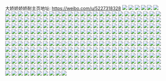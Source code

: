 大娇娇娇娇耐主页地址: https://weibo.com/u/5227318328 
![](https://wx4.sinaimg.cn/mw2000/005HLihWly1h9hl0pj5p8j33402c0b2b.jpg) 
![](https://wx4.sinaimg.cn/mw2000/005HLihWly1h7y4cekcn2j31760u0ade.jpg) 
![](https://wx4.sinaimg.cn/mw2000/005HLihWly1h7y4cla1dbj31760u0gtj.jpg) 
![](https://wx4.sinaimg.cn/mw2000/005HLihWly1h7y4com2dvj31760u0wki.jpg) 
![](https://wx4.sinaimg.cn/mw2000/005HLihWly1h7y4crnxh6j31760u044p.jpg) 
![](https://wx4.sinaimg.cn/mw2000/005HLihWly1h7dzezoiw8j30u0190te8.jpg) 
![](https://wx4.sinaimg.cn/mw2000/005HLihWly1h7dzf03vzyj30u016n782.jpg) 
![](https://wx4.sinaimg.cn/mw2000/005HLihWly1h6rvj99hf6j31zv2kf1ff.jpg) 
![](https://wx4.sinaimg.cn/mw2000/005HLihWly1h6rvj6uhrrj32c0340x1u.jpg) 
![](https://wx4.sinaimg.cn/mw2000/005HLihWly1h6rvjagwrpj32c0340kjm.jpg) 
![](https://wx4.sinaimg.cn/mw2000/005HLihWly1h3gweg9z7mj31iq2i6e82.jpg) 
![](https://wx4.sinaimg.cn/mw2000/005HLihWly1h3gwehm9g1j31qc2bxqv5.jpg) 
![](https://wx4.sinaimg.cn/mw2000/005HLihWly1h3gwejawexj31w01w07wi.jpg) 
![](https://wx4.sinaimg.cn/mw2000/005HLihWly1h3gwemn9tzj318x1aae3q.jpg) 
![](https://wx4.sinaimg.cn/mw2000/005HLihWly1h3gwesglhjj32yi1d8qv5.jpg) 
![](https://wx4.sinaimg.cn/mw2000/005HLihWly1h3gwesry84j311d0u5k5y.jpg) 
![](https://wx4.sinaimg.cn/mw2000/005HLihWly1h2dh429ux6j32c0340hdu.jpg) 
![](https://wx4.sinaimg.cn/mw2000/005HLihWly1h2dh43ov2xj31l01vphdt.jpg) 
![](https://wx4.sinaimg.cn/mw2000/005HLihWly1h1ocvwtr3fj30u01hcas3.jpg) 
![](https://wx4.sinaimg.cn/mw2000/005HLihWly1h1ocvwebe3j30wi1ycqmx.jpg) 
![](https://wx4.sinaimg.cn/mw2000/005HLihWly1h1ocvxeye0j30wi1ych5c.jpg) 
![](https://wx4.sinaimg.cn/mw2000/005HLihWly1h1ocw5nyd7j30pm0eiq6p.jpg) 
![](https://wx4.sinaimg.cn/mw2000/005HLihWly1h03s25xmq8j30u0140wj1.jpg) 
![](https://wx4.sinaimg.cn/mw2000/005HLihWly1gxfus6mtzyj30rl12qan7.jpg) 
![](https://wx4.sinaimg.cn/mw2000/005HLihWly1gxfus78uuyj30sw0s6gz4.jpg) 
![](https://wx4.sinaimg.cn/mw2000/005HLihWly1gxfusd6z69j30sj120wvz.jpg) 
![](https://wx4.sinaimg.cn/mw2000/005HLihWly1guxrfmp43oj63342bckjm02.jpg) 
![](https://wx4.sinaimg.cn/mw2000/005HLihWly1guxrfr5e20j62bc334e8202.jpg) 
![](https://wx4.sinaimg.cn/mw2000/005HLihWly1guxrfurfdpj62bc3341ky02.jpg) 
![](https://wx4.sinaimg.cn/mw2000/005HLihWly1gs2jblnvxsj30u00msqd7.jpg) 
![](https://wx4.sinaimg.cn/mw2000/005HLihWly1gs2jbm8fokj30u00mj108.jpg) 
![](https://wx4.sinaimg.cn/mw2000/005HLihWly1gs2jbmwnopj30u00n5wv7.jpg) 
![](https://wx4.sinaimg.cn/mw2000/005HLihWly1gs2jbrq3mjj33402c07wo.jpg) 
![](https://wx4.sinaimg.cn/mw2000/005HLihWly1gs2jbo308cj30qp14ck6i.jpg) 
![](https://wx4.sinaimg.cn/mw2000/005HLihWly1gs2jbufs2aj30u00o2k2g.jpg) 
![](https://wx4.sinaimg.cn/mw2000/005HLihWly1gs2jbnh3jgj30u00n2tia.jpg) 
![](https://wx4.sinaimg.cn/mw2000/005HLihWly1gs2jbtr6q5j32c02xke85.jpg) 
![](https://wx4.sinaimg.cn/mw2000/005HLihWly1gs2jbw8123j33402c01l2.jpg) 
![](https://wx4.sinaimg.cn/mw2000/005HLihWly1grl94to7zhj310l14o4o5.jpg) 
![](https://wx4.sinaimg.cn/mw2000/005HLihWly1grl952vqs3j326u21qnpg.jpg) 
![](https://wx4.sinaimg.cn/mw2000/005HLihWly1grl95f0fwyj621z22o7wk02.jpg) 
![](https://wx4.sinaimg.cn/mw2000/005HLihWly1grl95swqs6j335s23ub2f.jpg) 
![](https://wx4.sinaimg.cn/mw2000/005HLihWly1gqo2sk60ydj30eu0m8q44.jpg) 
![](https://wx4.sinaimg.cn/mw2000/005HLihWly1gq5j1g5varj329k28inpg.jpg) 
![](https://wx4.sinaimg.cn/mw2000/005HLihWly1gq5j1jiy6pj31w22iq1l0.jpg) 
![](https://wx4.sinaimg.cn/mw2000/005HLihWly1gq5j1huni1j31q51ukkjm.jpg) 
![](https://wx4.sinaimg.cn/mw2000/005HLihWly1gpp5ehzu7fj33402c0e88.jpg) 
![](https://wx4.sinaimg.cn/mw2000/005HLihWly1gpp5erbvh8j31r11uckjm.jpg) 
![](https://wx4.sinaimg.cn/mw2000/005HLihWly1gpp5frpf9rj31o01o0b2b.jpg) 
![](https://wx4.sinaimg.cn/mw2000/005HLihWly1gpp5f96pfxj31ln2k9e83.jpg) 
![](https://wx4.sinaimg.cn/mw2000/005HLihWly1goi42910icj30ks08itfb.jpg) 
![](https://wx4.sinaimg.cn/mw2000/005HLihWly1goi429gxctj30ks08in3s.jpg) 
![](https://wx4.sinaimg.cn/mw2000/005HLihWly1goh3gbbnqej31y01mix6r.jpg) 
![](https://wx4.sinaimg.cn/mw2000/005HLihWly1goh3gozyuzj32k22benpg.jpg) 
![](https://wx4.sinaimg.cn/mw2000/005HLihWly1goh3gwfglpj31yc1gqnpf.jpg) 
![](https://wx4.sinaimg.cn/mw2000/005HLihWly1gnxh1chtezj31o0280qv7.jpg) 
![](https://wx4.sinaimg.cn/mw2000/005HLihWly1gnxh1dplgyj32801o0qv6.jpg) 
![](https://wx4.sinaimg.cn/mw2000/005HLihWly1gnxh1evolaj32c02c0npf.jpg) 
![](https://wx4.sinaimg.cn/mw2000/005HLihWly1gmvh5thgi0j31o0280b2c.jpg) 
![](https://wx4.sinaimg.cn/mw2000/005HLihWly1gmvh5vkdxsj32c02c0hdw.jpg) 
![](https://wx4.sinaimg.cn/mw2000/005HLihWly1glxli3nkvvj33402c0b2g.jpg) 
![](https://wx4.sinaimg.cn/mw2000/005HLihWly1glxli5znr4j327v1w3e83.jpg) 
![](https://wx4.sinaimg.cn/mw2000/005HLihWly1glxli8gz6mj32bc3341l0.jpg) 
![](https://wx4.sinaimg.cn/mw2000/005HLihWly1glxlip8d2qj31o01o07wj.jpg) 
![](https://wx4.sinaimg.cn/mw2000/005HLihWly1gk1dq8hb6uj328o1w04qr.jpg) 
![](https://wx4.sinaimg.cn/mw2000/005HLihWly1gk1dqa832wj30w31gnhdt.jpg) 
![](https://wx4.sinaimg.cn/mw2000/005HLihWly1gk1dqfz58cj31b2144b29.jpg) 
![](https://wx4.sinaimg.cn/mw2000/005HLihWly1gk1dq5tsq3j30v20tdnio.jpg) 
![](https://wx4.sinaimg.cn/mw2000/005HLihWly1gk1dqh86y3j31ay0z77wh.jpg) 
![](https://wx4.sinaimg.cn/mw2000/005HLihWly1gk1dqd359tj316o1kwu0x.jpg) 
![](https://wx4.sinaimg.cn/mw2000/005HLihWly1gja0p2ep60j32dc1s04qs.jpg) 
![](https://wx4.sinaimg.cn/mw2000/005HLihWly1gja0p4ejjij31rz23o4qr.jpg) 
![](https://wx4.sinaimg.cn/mw2000/005HLihWly1gja0pbzxotj31o01o0x6p.jpg) 
![](https://wx4.sinaimg.cn/mw2000/005HLihWly1gja0ozwfwej31jc2827wj.jpg) 
![](https://wx4.sinaimg.cn/mw2000/005HLihWly1gj47mcadkcj31o01o07wj.jpg) 
![](https://wx4.sinaimg.cn/mw2000/005HLihWly1gj47n1xkzhj30u01t07wh.jpg) 
![](https://wx4.sinaimg.cn/mw2000/005HLihWly1gj23jbnercj33342bcb2a.jpg) 
![](https://wx4.sinaimg.cn/mw2000/005HLihWly1gj23jfvj15j33342bckjn.jpg) 
![](https://wx4.sinaimg.cn/mw2000/005HLihWly1gj23jijvfej316o16ou0x.jpg) 
![](https://wx4.sinaimg.cn/mw2000/005HLihWly1gj23jkm467j316o16onpd.jpg) 
![](https://wx4.sinaimg.cn/mw2000/005HLihWly1gj23jn647gj33342b41ky.jpg) 
![](https://wx4.sinaimg.cn/mw2000/005HLihWly1gj23jqw260j33342b44qr.jpg) 
![](https://wx4.sinaimg.cn/mw2000/005HLihWly1ghlwh533qmj31w01qsqv7.jpg) 
![](https://wx4.sinaimg.cn/mw2000/005HLihWly1ghlwh7pg6qj30qo0zk7dp.jpg) 
![](https://wx4.sinaimg.cn/mw2000/005HLihWly1ghlwh6kxjij31kw16ob2a.jpg) 
![](https://wx4.sinaimg.cn/mw2000/005HLihWly1ghlwh7b0s4j33402c0npd.jpg) 
![](https://wx4.sinaimg.cn/mw2000/005HLihWly1ggi552ea5dj31be0qojzk.jpg) 
![](https://wx4.sinaimg.cn/mw2000/005HLihWly1gg5nt6dyprj31gu0teq7j.jpg) 
![](https://wx4.sinaimg.cn/mw2000/005HLihWly1gg5nt7p3b5j31o0280hdt.jpg) 
![](https://wx4.sinaimg.cn/mw2000/005HLihWly1gg5nt98641j31o0280kjl.jpg) 
![](https://wx4.sinaimg.cn/mw2000/005HLihWly1gfe8vv6zmfj31901o01kz.jpg) 
![](https://wx4.sinaimg.cn/mw2000/005HLihWly1gfe8w7zirfj31w01w04qs.jpg) 
![](https://wx4.sinaimg.cn/mw2000/005HLihWly1gfe8wf81raj31w01w0x6r.jpg) 
![](https://wx4.sinaimg.cn/mw2000/005HLihWly1gfe8wpaedgj31w01w0kjo.jpg) 
![](https://wx4.sinaimg.cn/mw2000/005HLihWly1gfe8st9vmhj31mf1sinpf.jpg) 
![](https://wx4.sinaimg.cn/mw2000/005HLihWly1gfe8tc9t6xj32bc3341kz.jpg) 
![](https://wx4.sinaimg.cn/mw2000/005HLihWly1gfe8tpig2lj32bc334x6q.jpg) 
![](https://wx4.sinaimg.cn/mw2000/005HLihWly1gfe8twm8j9j30u0140qjs.jpg) 
![](https://wx4.sinaimg.cn/mw2000/005HLihWly1ger4p4n15uj3190190hdu.jpg) 
![](https://wx4.sinaimg.cn/mw2000/005HLihWly1ger4p99i9vj31o01o0x6s.jpg) 
![](https://wx4.sinaimg.cn/mw2000/005HLihWly1ger4p6r5y5j31901o0qv7.jpg) 
![](https://wx4.sinaimg.cn/mw2000/005HLihWly1ger4pbg56jj318e1o0npf.jpg) 
![](https://wx4.sinaimg.cn/mw2000/005HLihWly1ger4pey70yj31o01o0e85.jpg) 
![](https://wx4.sinaimg.cn/mw2000/005HLihWly1ger4qvw7npj32yo1o0qv5.jpg) 
![](https://wx4.sinaimg.cn/mw2000/005HLihWly1geg9sxl9roj31401o0npe.jpg) 
![](https://wx4.sinaimg.cn/mw2000/005HLihWly1geg9t4rsfvj31w01w04qs.jpg) 
![](https://wx4.sinaimg.cn/mw2000/005HLihWly1geg9t1q9tuj31w01w0npf.jpg) 
![](https://wx4.sinaimg.cn/mw2000/005HLihWly1geg9t6vadgj31w01w0kjo.jpg) 
![](https://wx4.sinaimg.cn/mw2000/005HLihWly1geg9t2qqtcj316o16ox6p.jpg) 
![](https://wx4.sinaimg.cn/mw2000/005HLihWly1geg9tux9w4j31nb1o01kz.jpg) 
![](https://wx4.sinaimg.cn/mw2000/005HLihWly1geg9szzbu9j31n51o0e85.jpg) 
![](https://wx4.sinaimg.cn/mw2000/005HLihWly1geg9t8xfosj31w01w0x6r.jpg) 
![](https://wx4.sinaimg.cn/mw2000/005HLihWly1geg9ta6ejsj316o16oqv5.jpg) 
![](https://wx4.sinaimg.cn/mw2000/005HLihWly1gbjbyfi09sj30u01sz42r.jpg) 
![](https://wx4.sinaimg.cn/mw2000/005HLihWly1gbjbyg0s4dj30u0140780.jpg) 
![](https://wx4.sinaimg.cn/mw2000/005HLihWly1gbjbygjtczj30u0140wgz.jpg) 
![](https://wx4.sinaimg.cn/mw2000/005HLihWly1gbjbyh0luuj30u00u0jwh.jpg) 
![](https://wx4.sinaimg.cn/mw2000/005HLihWly3gbeq82gaqlj30zk0zkgtf.jpg) 
![](https://wx4.sinaimg.cn/mw2000/005HLihWly3gbeq82wv3mj30zk0zk7a9.jpg) 
![](https://wx4.sinaimg.cn/mw2000/005HLihWly3gbeq83dky5j30zk0zk0xr.jpg) 
![](https://wx4.sinaimg.cn/mw2000/005HLihWly3gb6oyapye4j30zk0zktex.jpg) 
![](https://wx4.sinaimg.cn/mw2000/005HLihWly3gay9he2skvj30zk0zjahr.jpg) 
![](https://wx4.sinaimg.cn/mw2000/005HLihWly3gay9hec11dj30zk0zjk44.jpg) 
![](https://wx4.sinaimg.cn/mw2000/005HLihWly3gay9hemv81j30zk0zktg5.jpg) 
![](https://wx4.sinaimg.cn/mw2000/005HLihWly3gay9hev6mtj30zk0zkagz.jpg) 
![](https://wx4.sinaimg.cn/mw2000/005HLihWly1gaxhxghpuhj31681rn4qq.jpg) 
![](https://wx4.sinaimg.cn/mw2000/005HLihWly1gaxhxqw3hsj31b61egu0y.jpg) 
![](https://wx4.sinaimg.cn/mw2000/005HLihWly1gav6gqaiwrj31o0280e81.jpg) 
![](https://wx4.sinaimg.cn/mw2000/005HLihWly1gav6gqqvcaj31o01o04kv.jpg) 
![](https://wx4.sinaimg.cn/mw2000/005HLihWly1gav6gr0ehbj30j60j6410.jpg) 
![](https://wx4.sinaimg.cn/mw2000/005HLihWly1gaoz48gi1ij31o01o0b0r.jpg) 
![](https://wx4.sinaimg.cn/mw2000/005HLihWly1gaoz4a3rizj32801o04qp.jpg) 
![](https://wx4.sinaimg.cn/mw2000/005HLihWly1gaoz4c1jjmj32801o0hdt.jpg) 
![](https://wx4.sinaimg.cn/mw2000/005HLihWly1gaoz4t1z80j30u00u0qao.jpg) 
![](https://wx4.sinaimg.cn/mw2000/005HLihWly1gaf0au3a6ej31o01o0qv7.jpg) 
![](https://wx4.sinaimg.cn/mw2000/005HLihWly1gaf0axffroj318z190qv6.jpg) 
![](https://wx4.sinaimg.cn/mw2000/005HLihWly1g9jn322tqsj327u1o0e81.jpg) 
![](https://wx4.sinaimg.cn/mw2000/005HLihWly1g9jn332eg8j31o01o0e62.jpg) 
![](https://wx4.sinaimg.cn/mw2000/005HLihWly1g8stc4oy1zj31o01o0u0x.jpg) 
![](https://wx4.sinaimg.cn/mw2000/005HLihWly1g8stb5v854j32yo1o0u0x.jpg) 
![](https://wx4.sinaimg.cn/mw2000/005HLihWly1g8stblf8gcj31z41hchdw.jpg) 
![](https://wx4.sinaimg.cn/mw2000/005HLihWly1g8stbtld33j33402c0kjm.jpg) 
![](https://wx4.sinaimg.cn/mw2000/005HLihWly1g8stb9zzx4j33402c0kjm.jpg) 
![](https://wx4.sinaimg.cn/mw2000/005HLihWly1g8stbpt8j8j33402c01kz.jpg) 
![](https://wx4.sinaimg.cn/mw2000/005HLihWly1g8stbydty9j33402c0x6q.jpg) 
![](https://wx4.sinaimg.cn/mw2000/005HLihWly1g8stc7ay2tj31o01o0hdt.jpg) 
![](https://wx4.sinaimg.cn/mw2000/005HLihWly1g8stc9ulf6j30v90ti4qp.jpg) 
![](https://wx4.sinaimg.cn/mw2000/005HLihWly1g8fcs9pgq5j31o01o07wh.jpg) 
![](https://wx4.sinaimg.cn/mw2000/005HLihWly1g8fcscw2fuj31hc1z4e82.jpg) 
![](https://wx4.sinaimg.cn/mw2000/005HLihWly1g8fcsexfktj318e1o0hdt.jpg) 
![](https://wx4.sinaimg.cn/mw2000/005HLihWly1g8fcshaulej32c0340npd.jpg) 
![](https://wx4.sinaimg.cn/mw2000/005HLihWly1g7wegqto8kj31w01w0e83.jpg) 
![](https://wx4.sinaimg.cn/mw2000/005HLihWly1g7okw1nmcaj30u00u0dyi.jpg) 
![](https://wx4.sinaimg.cn/mw2000/005HLihWly1g7okw2rrodj31o0280b29.jpg) 
![](https://wx4.sinaimg.cn/mw2000/005HLihWly1g7okw3j0fzj327u1o0e3s.jpg) 
![](https://wx4.sinaimg.cn/mw2000/005HLihWly1g7okw5qfw9j31vw19vb2a.jpg) 
![](https://wx4.sinaimg.cn/mw2000/005HLihWly1g7okw739x2j327u1o01kx.jpg) 
![](https://wx4.sinaimg.cn/mw2000/005HLihWly1g7okw8x5foj327u1o04qp.jpg) 
![](https://wx4.sinaimg.cn/mw2000/005HLihWly1g7okx6a83mj30u0140e5j.jpg) 
![](https://wx4.sinaimg.cn/mw2000/005HLihWly1g7okx7o5pjj317c0ogdvo.jpg) 
![](https://wx4.sinaimg.cn/mw2000/005HLihWly1g7okxbgn5qj32c02c0qv7.jpg) 
![](https://wx4.sinaimg.cn/mw2000/005HLihWly1g7gl5s5traj31hc1z41kz.jpg) 
![](https://wx4.sinaimg.cn/mw2000/005HLihWly1g7gl5w9ve7j33402c0b2f.jpg) 
![](https://wx4.sinaimg.cn/mw2000/005HLihWly1g7gl5xyw4xj31ce1bi4qq.jpg) 
![](https://wx4.sinaimg.cn/mw2000/005HLihWly1g7cmq7s93qj31400u0txi.jpg) 
![](https://wx4.sinaimg.cn/mw2000/005HLihWly1g7cmq8u5vij30u0140hac.jpg) 
![](https://wx4.sinaimg.cn/mw2000/005HLihWly1g7cmq9pa3ej30u00u0wwi.jpg) 
![](https://wx4.sinaimg.cn/mw2000/005HLihWly1g75masvxiqj30u00u0wu9.jpg) 
![](https://wx4.sinaimg.cn/mw2000/005HLihWly1g75mau6o0gj32801o0hdt.jpg) 
![](https://wx4.sinaimg.cn/mw2000/005HLihWly1g75maur9gmj30u00u0h40.jpg) 
![](https://wx4.sinaimg.cn/mw2000/005HLihWly1g75maw5533j33402c0hdu.jpg) 
![](https://wx4.sinaimg.cn/mw2000/005HLihWly1g75mb1lwl1j30u00u0h24.jpg) 
![](https://wx4.sinaimg.cn/mw2000/005HLihWly1g75mb2eegbj31400u076a.jpg) 
![](https://wx4.sinaimg.cn/mw2000/005HLihWly1g75mb34giqj31100u0q50.jpg) 
![](https://wx4.sinaimg.cn/mw2000/005HLihWly1g75mbkxf2pj30u00u07vw.jpg) 
![](https://wx4.sinaimg.cn/mw2000/005HLihWly1g75mblfprdj30u00u0wn4.jpg) 
![](https://wx4.sinaimg.cn/mw2000/005HLihWly1g6s7zi37lkj31400u07a0.jpg) 
![](https://wx4.sinaimg.cn/mw2000/005HLihWly1g6s7zjvoz7j30u00u0wj3.jpg) 
![](https://wx4.sinaimg.cn/mw2000/005HLihWly1g6gr7wa977j31o01oi7wj.jpg) 
![](https://wx4.sinaimg.cn/mw2000/005HLihWly1g6gr7wuce7j31o01o04lh.jpg) 
![](https://wx4.sinaimg.cn/mw2000/005HLihWly1g6gr7xtllij32bc334b2a.jpg) 
![](https://wx4.sinaimg.cn/mw2000/005HLihWly1g68jio2incj30u0140n5a.jpg) 
![](https://wx4.sinaimg.cn/mw2000/005HLihWly1g68jiomm42j30u00u0q7p.jpg) 
![](https://wx4.sinaimg.cn/mw2000/005HLihWly1g5i7wsnpb2j30j60j60v2.jpg) 
![](https://wx4.sinaimg.cn/mw2000/005HLihWly1g5i7xcbpdxj326h1d1kjn.jpg) 
![](https://wx4.sinaimg.cn/mw2000/005HLihWly1g5i7xdois5j30u013xq6s.jpg) 
![](https://wx4.sinaimg.cn/mw2000/005HLihWly1g4b9m78olyj31w01w0u0x.jpg) 
![](https://wx4.sinaimg.cn/mw2000/005HLihWly1g4b9m96l6wj31w01w0npd.jpg) 
![](https://wx4.sinaimg.cn/mw2000/005HLihWly1g4b9m9o02yj30qo0qodkw.jpg) 
![](https://wx4.sinaimg.cn/mw2000/005HLihWly1g4b9mm82mvj31hc1hchdu.jpg) 
![](https://wx4.sinaimg.cn/mw2000/005HLihWly1g4b9magoe6j31400u0dld.jpg) 
![](https://wx4.sinaimg.cn/mw2000/005HLihWly1g4b9maziljj30qo0qo430.jpg) 
![](https://wx4.sinaimg.cn/mw2000/005HLihWly1g4b9mbndzej30u00u0qgz.jpg) 
![](https://wx4.sinaimg.cn/mw2000/005HLihWly1g4b9mfmel4j31hc1hc4qr.jpg) 
![](https://wx4.sinaimg.cn/mw2000/005HLihWly1g4b9mjf29kj31hc1hckjm.jpg) 
![](https://wx4.sinaimg.cn/mw2000/005HLihWly1g43ac2iznyj30u00u0q98.jpg) 
![](https://wx4.sinaimg.cn/mw2000/005HLihWly1g43ac39cj7j30u00u07a7.jpg) 
![](https://wx4.sinaimg.cn/mw2000/005HLihWly1g43ac4bybuj31400u0wpr.jpg) 
![](https://wx4.sinaimg.cn/mw2000/005HLihWly1g0s3fg7cvmj30qo0qodkb.jpg) 
![](https://wx4.sinaimg.cn/mw2000/005HLihWly1g0s3fgjyihj30qo0qoq7v.jpg) 
![](https://wx4.sinaimg.cn/mw2000/005HLihWly1g0s3fhh7fjj30qo0qo43a.jpg) 
![](https://wx4.sinaimg.cn/mw2000/005HLihWly1fzvhf5tbm3j313y0u0wiv.jpg) 
![](https://wx4.sinaimg.cn/mw2000/005HLihWly1fzvhf7qa60j30u00u0adx.jpg) 
![](https://wx4.sinaimg.cn/mw2000/005HLihWly1fzvhf9mewmj30u00u0tdb.jpg) 
![](https://wx4.sinaimg.cn/mw2000/005HLihWly1fyr02vs24xj30qo0qo0yo.jpg) 
![](https://wx4.sinaimg.cn/mw2000/005HLihWly1fyr02wcs0xj30qo0qoq75.jpg) 
![](https://wx4.sinaimg.cn/mw2000/005HLihWly1fyr02ypdnxj30qo0qon22.jpg) 
![](https://wx4.sinaimg.cn/mw2000/005HLihWly1fyr02y4ck5j30qo0qo43b.jpg) 
![](https://wx4.sinaimg.cn/mw2000/005HLihWly1fyr02xkbw4j30qo0qodk0.jpg) 
![](https://wx4.sinaimg.cn/mw2000/005HLihWly1fyr02wv6emj30qo0qogpw.jpg) 
![](https://wx4.sinaimg.cn/mw2000/005HLihWly1fyr02zdyxqj30qo0zkq74.jpg) 
![](https://wx4.sinaimg.cn/mw2000/005HLihWly1fyr03095skj30qo0qogr7.jpg) 
![](https://wx4.sinaimg.cn/mw2000/005HLihWly1fyr03h5lvrj30qo0qo43h.jpg) 
![](https://wx4.sinaimg.cn/mw2000/005HLihWly1fyi8gcqra6j30hs0m8dig.jpg) 
![](https://wx4.sinaimg.cn/mw2000/005HLihWly1fyi8gdyhswj30hs0hsjtr.jpg) 
![](https://wx4.sinaimg.cn/mw2000/005HLihWly1fyi8geqpqqj30hs0hsab5.jpg) 
![](https://wx4.sinaimg.cn/mw2000/005HLihWly1fy9y64ufgjj30qo0zkq75.jpg) 
![](https://wx4.sinaimg.cn/mw2000/005HLihWly1fwo2hvakasj30qo0zktg9.jpg) 
![](https://wx4.sinaimg.cn/mw2000/005HLihWly1fwo2i1kvxsj30ss0qo47h.jpg) 
![](https://wx4.sinaimg.cn/mw2000/005HLihWly1fwo2i0h68gj30qo0t6dl3.jpg) 
![](https://wx4.sinaimg.cn/mw2000/005HLihWly1fwo2hw7a8nj30zk0qo0z0.jpg) 
![](https://wx4.sinaimg.cn/mw2000/005HLihWly1fwo2hzmtfij30qo0zk481.jpg) 
![](https://wx4.sinaimg.cn/mw2000/005HLihWly1fwo2i2z56kj30qo0qon3d.jpg) 
![](https://wx4.sinaimg.cn/mw2000/005HLihWly1fwo2hxq5h6j30zk0qon77.jpg) 
![](https://wx4.sinaimg.cn/mw2000/005HLihWly1fwo2ijbphqj30qo0qodn5.jpg) 
![](https://wx4.sinaimg.cn/mw2000/005HLihWly1fwo2ikpiqgj30qo0qodps.jpg) 
![](https://wx4.sinaimg.cn/mw2000/005HLihWly1fv1zqqfrj8j30ic0hsdio.jpg) 
![](https://wx4.sinaimg.cn/mw2000/005HLihWly1fv1zqquumdj30hs0hs75g.jpg) 
![](https://wx4.sinaimg.cn/mw2000/005HLihWly1fv1zqrmp4pj30hs0hs40s.jpg) 
![](https://wx4.sinaimg.cn/mw2000/005HLihWly1fv1zqs9j8wj30hs0hsq5s.jpg) 
![](https://wx4.sinaimg.cn/mw2000/005HLihWly1fv1zqttuzej30hs0hs41o.jpg) 
![](https://wx4.sinaimg.cn/mw2000/005HLihWly1fv1zqudqjyj30jc0hswgr.jpg) 
![](https://wx4.sinaimg.cn/mw2000/005HLihWly1fudxq6foghj30qo0qo0xy.jpg) 
![](https://wx4.sinaimg.cn/mw2000/005HLihWly1fudxq7y6jvj30qo0qoadp.jpg) 
![](https://wx4.sinaimg.cn/mw2000/005HLihWly1fudxq8p3v3j30qo0qoznx.jpg) 
![](https://wx4.sinaimg.cn/mw2000/005HLihWly1fudxq99zwij30qo0qoq6k.jpg) 
![](https://wx4.sinaimg.cn/mw2000/005HLihWly1fudxqa19t5j30qo0qoadp.jpg) 
![](https://wx4.sinaimg.cn/mw2000/005HLihWly1fudxqan705j30qo0qodjr.jpg) 
![](https://wx4.sinaimg.cn/mw2000/005HLihWly1fudxqbnirgj30qo0qojxb.jpg) 
![](https://wx4.sinaimg.cn/mw2000/005HLihWly1fudxqjxz25j30qo0qo78f.jpg) 
![](https://wx4.sinaimg.cn/mw2000/005HLihWly1fudxr5fdwkj30qo0qo77m.jpg) 
![](https://wx4.sinaimg.cn/mw2000/005HLihWly1ftnj2xlk63j30qo1be420.jpg) 
![](https://wx4.sinaimg.cn/mw2000/005HLihWly1ftnj2z1cloj30qo1beagj.jpg) 
![](https://wx4.sinaimg.cn/mw2000/005HLihWly1ftnj2zx8b3j30qo0qoad5.jpg) 
![](https://wx4.sinaimg.cn/mw2000/005HLihWly1ftnj30rv6zj30qo0qojum.jpg) 
![](https://wx4.sinaimg.cn/mw2000/005HLihWly1ftnj31px2rj30qo1beq8a.jpg) 
![](https://wx4.sinaimg.cn/mw2000/005HLihWly1ftnj32tkcwj30qo1beadk.jpg) 
![](https://wx4.sinaimg.cn/mw2000/005HLihWly1ftnj34sfxyj30qo1be7az.jpg) 
![](https://wx4.sinaimg.cn/mw2000/005HLihWly1ftnj35tdyuj30qo0qodir.jpg) 
![](https://wx4.sinaimg.cn/mw2000/005HLihWly1ftnj379dzij30qo0qowl5.jpg) 
![](https://wx4.sinaimg.cn/mw2000/005HLihWly1ft3gbtuw32j30qo0qogph.jpg) 
![](https://wx4.sinaimg.cn/mw2000/005HLihWly1fsyms9f6lvj30u00u0wwo.jpg) 
![](https://wx4.sinaimg.cn/mw2000/005HLihWly1fsymsa44fgj30u00u0qm6.jpg) 
![](https://wx4.sinaimg.cn/mw2000/005HLihWly1fsymsbiprmj30u00u07n1.jpg) 
![](https://wx4.sinaimg.cn/mw2000/005HLihWly1fsymsc68evj30u00u0dzo.jpg) 
![](https://wx4.sinaimg.cn/mw2000/005HLihWly1fsymsejv1rj31hc0u04qp.jpg) 
![](https://wx4.sinaimg.cn/mw2000/005HLihWly1fsymsvhisdj30u00u00um.jpg) 
![](https://wx4.sinaimg.cn/mw2000/005HLihWly1fsymsvt8ykj30u00u0acg.jpg) 
![](https://wx4.sinaimg.cn/mw2000/005HLihWly1fsymtvnjpuj30u00u04f1.jpg) 
![](https://wx4.sinaimg.cn/mw2000/005HLihWly1frtby690sjj30u00u0qv5.jpg) 
![](https://wx4.sinaimg.cn/mw2000/005HLihWly1frtby7i0uuj30u00u0tt9.jpg) 
![](https://wx4.sinaimg.cn/mw2000/005HLihWly1frtbz0wp23j30u01hc1kx.jpg) 
![](https://wx4.sinaimg.cn/mw2000/005HLihWly1foysokxl0lj30qo0zkaeh.jpg) 
![](https://wx4.sinaimg.cn/mw2000/005HLihWly1foysolvx5tj30qo0qotdd.jpg) 
![](https://wx4.sinaimg.cn/mw2000/005HLihWly1foysomnqqbj30qo0qotdj.jpg) 
![](https://wx4.sinaimg.cn/mw2000/005HLihWly1foysonlzufj30qo0qoteu.jpg) 
